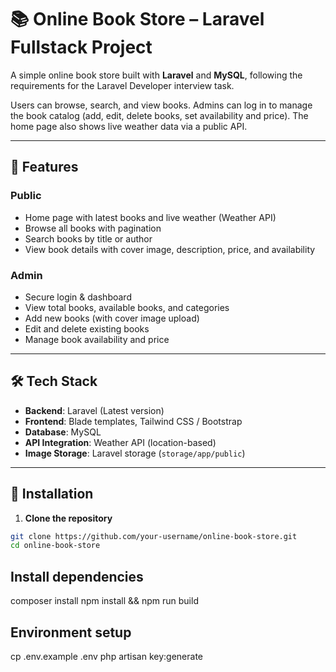 # 📚 Online Book Store – Laravel Fullstack Project

A simple online book store built with **Laravel** and **MySQL**, following the requirements for the Laravel Developer interview task.

Users can browse, search, and view books. Admins can log in to manage the book catalog (add, edit, delete books, set availability and price). The home page also shows live weather data via a public API.

---

## 🚀 Features

### Public

-   Home page with latest books and live weather (Weather API)
-   Browse all books with pagination
-   Search books by title or author
-   View book details with cover image, description, price, and availability

### Admin

-   Secure login & dashboard
-   View total books, available books, and categories
-   Add new books (with cover image upload)
-   Edit and delete existing books
-   Manage book availability and price

---

## 🛠️ Tech Stack

-   **Backend**: Laravel (Latest version)
-   **Frontend**: Blade templates, Tailwind CSS / Bootstrap
-   **Database**: MySQL
-   **API Integration**: Weather API (location-based)
-   **Image Storage**: Laravel storage (`storage/app/public`)

---

## 📂 Installation

1. **Clone the repository**

```bash
git clone https://github.com/your-username/online-book-store.git
cd online-book-store
```

## Install dependencies

composer install
npm install && npm run build

## Environment setup

cp .env.example .env
php artisan key:generate
